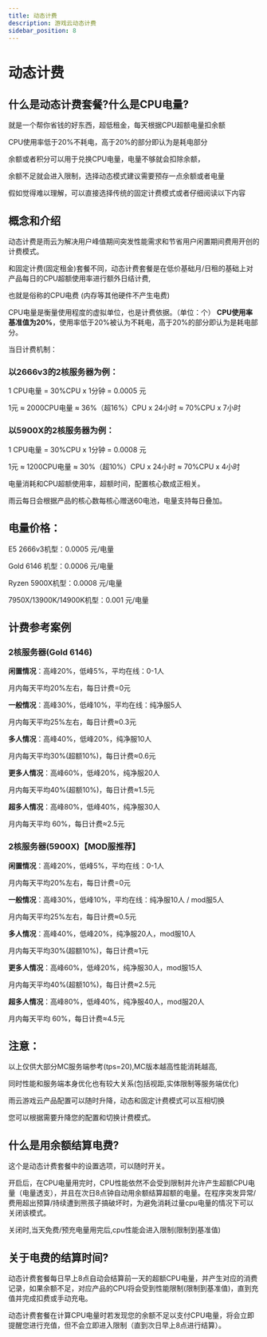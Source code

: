 ```yaml
---
title: 动态计费
description: 游戏云动态计费
sidebar_position: 8
---
```


# 动态计费

## 什么是动态计费套餐?什么是CPU电量?

就是一个帮你省钱的好东西，超低租金，每天根据CPU超额电量扣余额

CPU使用率低于20%不耗电，高于20%的部分即认为是耗电部分

余额或者积分可以用于兑换CPU电量，电量不够就会扣除余额，

余额不足就会进入限制，选择动态模式建议需要预存一点余额或者电量

假如觉得难以理解，可以直接选择传统的固定计费模式或者仔细阅读以下内容

## 概念和介绍

动态计费是雨云为解决用户峰值期间突发性能需求和节省用户闲置期间费用开创的计费模式。

和固定计费(固定租金)套餐不同，动态计费套餐是在低价基础月/日租的基础上对产品每日的CPU超额使用率进行额外日结计费,

也就是俗称的CPU电费 (内存等其他硬件不产生电费)

CPU电量是衡量使用程度的虚拟单位，也是计费依据。（单位：个）
**CPU使用率基准值为20%**，使用率低于20%被认为不耗电，高于20%的部分即认为是耗电部分。

当日计费机制：

### 以2666v3的2核服务器为例：

1 CPU电量 = 30%CPU x 1分钟 = 0.0005 元

1元 ≈ 2000CPU电量 ≈ 36%（超16%）CPU x 24小时 ≈ 70%CPU x 7小时

### 以5900X的2核服务器为例：

1 CPU电量 = 30%CPU x 1分钟 = 0.0008 元

1元 ≈ 1200CPU电量 ≈ 30%（超10%）CPU x 24小时 ≈ 70%CPU x 4小时

电量消耗和CPU超额使用率，超额时间，配置核心数成正相关。

雨云每日会根据产品的核心数每核心赠送60电池，电量支持每日叠加。

## 电量价格：

E5 2666v3机型：0.0005 元/电量

Gold 6146 机型：0.0006 元/电量

Ryzen 5900X机型：0.0008 元/电量

7950X/13900K/14900K机型：0.001 元/电量

## 计费参考案例

### 2核服务器(Gold 6146)

**闲置情况**：高峰20%，低峰5%，平均在线：0-1人

月内每天平均20%左右，每日计费=0元

**一般情况**：高峰30%，低峰10%，平均在线：纯净服5人

月内每天平均25%左右，每日计费≈0.3元

**多人情况**：高峰40%，低峰20%，纯净服10人

月内每天平均30%(超额10%)，每日计费≈0.6元

**更多人情况**：高峰60%，低峰20%，纯净服20人

月内每天平均40%(超额10%)，每日计费≈1.5元

**超多人情况**：高峰80%，低峰40%，纯净服30人

月内每天平均 60%，每日计费≈2.5元

### 2核服务器(5900X)【MOD服推荐】

**闲置情况**：高峰20%，低峰5%，平均在线：0-1人

月内每天平均20%左右，每日计费=0元

**一般情况**：高峰30%，低峰10%，平均在线：纯净服10人 / mod服5人

月内每天平均25%左右，每日计费≈0.5元

**多人情况**：高峰40%，低峰20%，纯净服20人，mod服10人

月内每天平均30%(超额10%)，每日计费≈1元

**更多人情况**：高峰60%，低峰20%，纯净服30人，mod服15人

月内每天平均40%(超额10%)，每日计费≈2.5元

**超多人情况**：高峰80%，低峰40%，纯净服40人，mod服20人

月内每天平均 60%，每日计费≈4.5元

## 注意：

以上仅供大部分MC服务端参考(tps=20),MC版本越高性能消耗越高,

同时性能和服务端本身优化也有较大关系(包括视距,实体限制等服务端优化)

雨云游戏云产品配置可以随时升降，动态和固定计费模式可以互相切换

您可以根据需要升降您的配置和切换计费模式。

## 什么是用余额结算电费?
这个是动态计费套餐中的设置选项，可以随时开关。

开启后，在CPU电量用完时，CPU性能依然不会受到限制并允许产生超额CPU电量（电量透支），并且在次日8点钟自动用余额结算超额的电量。在程序突发异常/费用超出预算/持续遭到熊孩子搞破坏时，为避免消耗过量cpu电量的情况下可以关闭该模式。

关闭时,当天免费/预充电量用完后,cpu性能会进入限制(限制到基准值)

## 关于电费的结算时间?

动态计费套餐每日早上8点自动会结算前一天的超额CPU电量，并产生对应的消费记录，如果余额不足，对应产品的CPU将会受到性能限制(限制到基准值)，直到充值并完成扣费或手动充电。

动态计费套餐在计算CPU电量时若发现您的余额不足以支付CPU电量，将会立即提醒您进行充值，但不会立即进入限制（直到次日早上8点进行结算）。